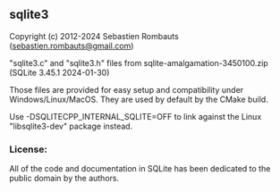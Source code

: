 sqlite3
-------

Copyright (c) 2012-2024 Sebastien Rombauts (sebastien.rombauts@gmail.com)

"sqlite3.c" and "sqlite3.h" files from sqlite-amalgamation-3450100.zip (SQLite 3.45.1 2024-01-30)

Those files are provided for easy setup and compatibility under Windows/Linux/MacOS.
They are used by default by the CMake build.

Use -DSQLITECPP_INTERNAL_SQLITE=OFF to link against the Linux "libsqlite3-dev" package instead.

### License:

All of the code and documentation in SQLite has been dedicated to the public domain by the authors.
